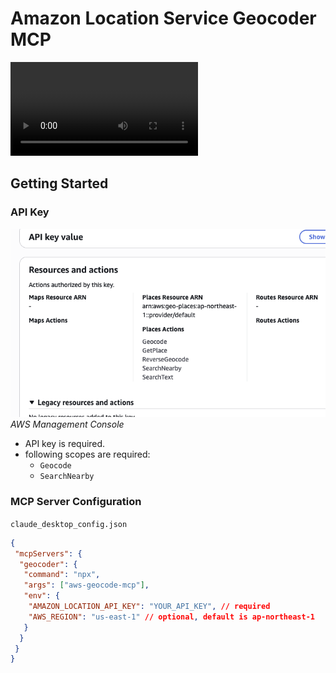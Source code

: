 # Amazon Location Service Geocoder MCP

![](./doc//demo.mov)

## Getting Started

### API Key

![](./doc/apikey.png)*AWS Management Console*

- API key is required.
- following scopes are required:
  - `Geocode`
  - `SearchNearby`

### MCP Server Configuration

`claude_desktop_config.json`

```json
{
 "mcpServers": {
  "geocoder": {
   "command": "npx",
   "args": ["aws-geocode-mcp"],
   "env": {
    "AMAZON_LOCATION_API_KEY": "YOUR_API_KEY", // required
    "AWS_REGION": "us-east-1" // optional, default is ap-northeast-1
   }
  }
 }
}
```
